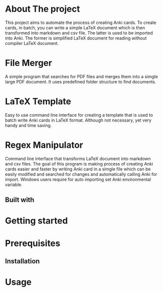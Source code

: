 # About The project

This project aims to automate the process of creating Anki cards. To create cards, in batch, you can write a simple LaTeX document which is then transformed into markdown and csv file. The latter is used to be imported into Anki. The former is simplified LaTeX document for reading without compiler LaTeX document.

# File Merger

A simple program that searches for PDF files and merges them into a simgle large PDF document. It uses predefined folder structure to find documents.

# LaTeX Template

Easy to use command line interface for creating a template that is used to batch write Anki cards in LaTeX format. Although not necessary, yet very handy and time saving.


# Regex Manipulator

Command line interface that transforms LaTeX document into markdown and csv files. The goal of this program is making process of creating Anki cards easier and faster by writing Anki card in a simgle file which can be easily modified and searched for changes and automatically calling Anki for import. Windows users require for auto importing set Anki environmental variable.


## Built with

# Getting started

# Prerequisites

## Installation

# Usage
